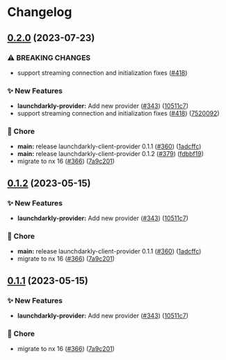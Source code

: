 # Changelog

## [0.2.0](https://github.com/thomaspoignant/open-feature-node-sdk-contrib/compare/launchdarkly-client-provider-v0.1.2...launchdarkly-client-provider-v0.2.0) (2023-07-23)


### ⚠ BREAKING CHANGES

* support streaming connection and initialization fixes  ([#418](https://github.com/thomaspoignant/open-feature-node-sdk-contrib/issues/418))

### ✨ New Features

* **launchdarkly-provider:** Add new provider ([#343](https://github.com/thomaspoignant/open-feature-node-sdk-contrib/issues/343)) ([10511c7](https://github.com/thomaspoignant/open-feature-node-sdk-contrib/commit/10511c7a868c15e336b3cbb7e40d4351d340bafb))
* support streaming connection and initialization fixes  ([#418](https://github.com/thomaspoignant/open-feature-node-sdk-contrib/issues/418)) ([7520092](https://github.com/thomaspoignant/open-feature-node-sdk-contrib/commit/7520092f4d6f0600d7fa78e039a320e981c6f8c6))


### 🧹 Chore

* **main:** release launchdarkly-client-provider 0.1.1 ([#360](https://github.com/thomaspoignant/open-feature-node-sdk-contrib/issues/360)) ([1adcffc](https://github.com/thomaspoignant/open-feature-node-sdk-contrib/commit/1adcffce9931ac084229778b9ecf90fb587eb4c8))
* **main:** release launchdarkly-client-provider 0.1.2 ([#379](https://github.com/thomaspoignant/open-feature-node-sdk-contrib/issues/379)) ([fdbbf19](https://github.com/thomaspoignant/open-feature-node-sdk-contrib/commit/fdbbf1917157f83ca1c055c7bac85e2b5a51dfb7))
* migrate to nx 16 ([#366](https://github.com/thomaspoignant/open-feature-node-sdk-contrib/issues/366)) ([7a9c201](https://github.com/thomaspoignant/open-feature-node-sdk-contrib/commit/7a9c201d16fd7f070a1bcd2e359487ba6e7b78d7))

## [0.1.2](https://github.com/open-feature/js-sdk-contrib/compare/launchdarkly-client-provider-v0.1.1...launchdarkly-client-provider-v0.1.2) (2023-05-15)


### ✨ New Features

* **launchdarkly-provider:** Add new provider ([#343](https://github.com/open-feature/js-sdk-contrib/issues/343)) ([10511c7](https://github.com/open-feature/js-sdk-contrib/commit/10511c7a868c15e336b3cbb7e40d4351d340bafb))


### 🧹 Chore

* **main:** release launchdarkly-client-provider 0.1.1 ([#360](https://github.com/open-feature/js-sdk-contrib/issues/360)) ([1adcffc](https://github.com/open-feature/js-sdk-contrib/commit/1adcffce9931ac084229778b9ecf90fb587eb4c8))
* migrate to nx 16 ([#366](https://github.com/open-feature/js-sdk-contrib/issues/366)) ([7a9c201](https://github.com/open-feature/js-sdk-contrib/commit/7a9c201d16fd7f070a1bcd2e359487ba6e7b78d7))

## [0.1.1](https://github.com/open-feature/js-sdk-contrib/compare/launchdarkly-client-provider-v0.1.0...launchdarkly-client-provider-v0.1.1) (2023-05-15)


### ✨ New Features

* **launchdarkly-provider:** Add new provider ([#343](https://github.com/open-feature/js-sdk-contrib/issues/343)) ([10511c7](https://github.com/open-feature/js-sdk-contrib/commit/10511c7a868c15e336b3cbb7e40d4351d340bafb))


### 🧹 Chore

* migrate to nx 16 ([#366](https://github.com/open-feature/js-sdk-contrib/issues/366)) ([7a9c201](https://github.com/open-feature/js-sdk-contrib/commit/7a9c201d16fd7f070a1bcd2e359487ba6e7b78d7))

